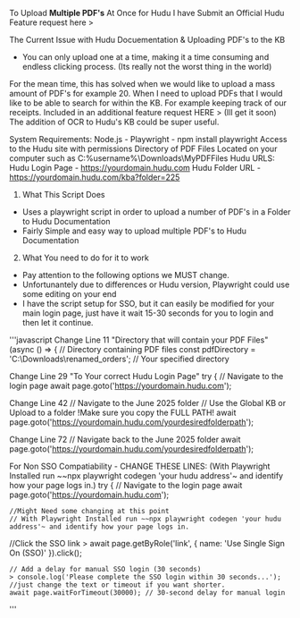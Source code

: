 To Upload **Multiple PDF's** At Once for Hudu
I have Submit an Official Hudu Feature request here > 

The Current Issue with Hudu Docuementation & Uploading PDF's to the KB
- You can only upload one at a time, making it a time consuming and endless clicking process. (Its really not the worst thing in the world)

For the mean time, this has solved when we would like to upload a mass amount of PDF's for example 20. When I need to upload PDFs that I would like to be able to search for within the KB. For example keeping track of our receipts.
Included in an additional feature request HERE > (Ill get it soon) The addition of OCR to Hudu's KB could be super useful.

System Requirements: 
Node.js - 
Playwright - npm install playwright
Access to the Hudu site with permissions
Directory of PDF Files Located on your computer such as C:\%username%\Downloads\MyPDFFiles
Hudu URLS:
Hudu Login Page - https://yourdomain.hudu.com
Hudu Folder URL - https://yourdomain.hudu.com/kba?folder=225

1. What This Script Does
- Uses a playwright script in order to upload a number of PDF's in a Folder to Hudu Documentation
- Fairly Simple and easy way to upload multiple PDF's to Hudu Documentation

2. What You need to do for it to work
- Pay attention to the following options we MUST change.
- Unfortunantely due to differences or Hudu version, Playwright could use some editing on your end
- I have the script setup for SSO, but it can easily be modified for your main login page, just have it wait 15-30 seconds for you to login and then let it continue.

'''javascript 
Change Line 11 "Directory that will contain your PDF Files"
  (async () => {
  // Directory containing PDF files
  const pdfDirectory = 'C:\\Downloads\\renamed_orders'; // Your specified directory

Change Line 29 "To Your correct Hudu Login Page"
  try {
    // Navigate to the login page
    await page.goto('https://yourdomain.hudu.com');

Change Line 42
    // Navigate to the June 2025 folder
    // Use the Global KB or Upload to a folder !Make sure you copy the FULL PATH!
    await page.goto('https://yourdomain.hudu.com/yourdesiredfolderpath');

Change Line 72
  // Navigate back to the June 2025 folder
      await page.goto('https://yourdomain.hudu.com/yourdesiredfolderpath');

For Non SSO Compatiability - CHANGE THESE LINES: (With Playwright Installed run ~~npx playwright codegen 'your hudu address'~ and identify how your page logs in.) 
 try {
    // Navigate to the login page
    await page.goto('https://yourdomain.hudu.com');
  
	//Might Need some changing at this point 
	// With Playwright Installed run ~~npx playwright codegen 'your hudu address'~ and identify how your page logs in. 
  //Click the SSO link
    > await page.getByRole('link', { name: 'Use Single Sign On (SSO)' }).click();

    // Add a delay for manual SSO login (30 seconds)
    > console.log('Please complete the SSO login within 30 seconds...'); //just change the text or timeout if you want shorter.
    await page.waitForTimeout(30000); // 30-second delay for manual login
'''

    
